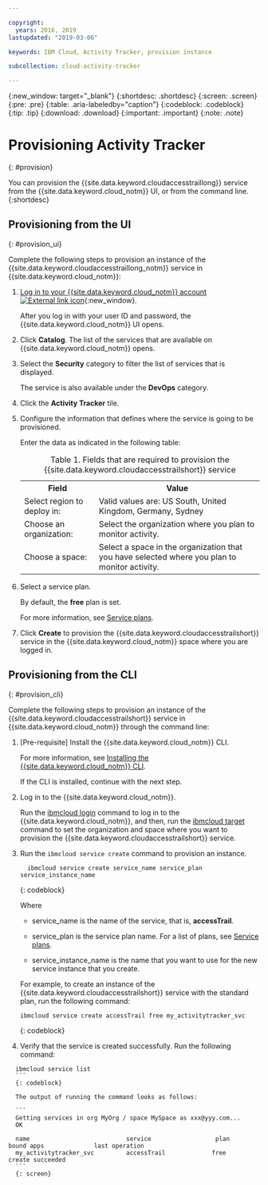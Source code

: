 ```yaml
---

copyright:
  years: 2016, 2019
lastupdated: "2019-03-06"

keywords: IBM Cloud, Activity Tracker, provision instance

subcollection: cloud-activity-tracker

---
```


{:new_window: target="_blank"}
{:shortdesc: .shortdesc}
{:screen: .screen}
{:pre: .pre}
{:table: .aria-labeledby="caption"}
{:codeblock: .codeblock}
{:tip: .tip}
{:download: .download}
{:important: .important}
{:note: .note}



# Provisioning Activity Tracker
{: #provision}

You can provision the {{site.data.keyword.cloudaccesstraillong}} service from the {{site.data.keyword.cloud_notm}} UI, or from the command line.
{:shortdesc}


## Provisioning from the UI
{: #provision_ui}

Complete the following steps to provision an instance of the {{site.data.keyword.cloudaccesstraillong_notm}} service in {{site.data.keyword.cloud_notm}}:

1. [Log in to your {{site.data.keyword.cloud_notm}} account ![External link icon](../../icons/launch-glyph.svg "External link icon")](https://cloud.ibm.com/login){:new_window}.
    
	After you log in with your user ID and password, the {{site.data.keyword.cloud_notm}} UI opens.

2. Click **Catalog**. The list of the services that are available on {{site.data.keyword.cloud_notm}} opens.

3. Select the **Security** category to filter the list of services that is displayed.

    The service is also available under the **DevOps** category.

4. Click the **Activity Tracker** tile.

5. Configure the information that defines where the service is going to be provisioned. 

    Enter the data as indicated in the following table: 

    <table>
	  <caption>Table 1. Fields that are required to provision the {{site.data.keyword.cloudaccesstrailshort}} service</caption>
	  <tr>
	    <th>Field</th>
		<th>Value</th>
	  </tr>
	  <tr>
	    <td>Select region to deploy in:</td>
		<td>Valid values are: US South, United Kingdom, Germany, Sydney</td>
	  </tr>
	  <tr>
	    <td>Choose an organization:</td>
		<td>Select the organization where you plan to monitor activity.</td>
	  </tr>
	  <tr>
	    <td>Choose a space:</td>
		<td>Select a space in the organization that you have selected where you plan to monitor activity.</td>
	  </tr>
	</table>

6. Select a service plan. 

    By default, the **free** plan is set.

    For more information, see [Service plans](/docs/services/cloud-activity-tracker/how-to?topic=cloud-activity-tracker-change_plan#change_plan).
	
7. Click **Create** to provision the {{site.data.keyword.cloudaccesstrailshort}} service in the {{site.data.keyword.cloud_notm}} space where you are logged in.
  
 

## Provisioning from the CLI
{: #provision_cli}

Complete the following steps to provision an instance of the {{site.data.keyword.cloudaccesstrailshort}} service in {{site.data.keyword.cloud_notm}} through the command line:

1. [Pre-requisite] Install the {{site.data.keyword.cloud_notm}} CLI.

   For more information, see [Installing the {{site.data.keyword.cloud_notm}} CLI](/docs/cli?topic=cloud-cli-ibmcloud-cli#ibmcloud-cli).
   
   If the CLI is installed, continue with the next step.
    
2. Log in to the {{site.data.keyword.cloud_notm}}. 

    Run the [ibmcloud login](/docs/cli/reference/ibmcloud?topic=cloud-cli-ibmcloud_cli#ibmcloud_login) command to log in to the {{site.data.keyword.cloud_notm}}, and then, run the [ibmcloud target](/docs/cli/reference/ibmcloud?topic=cloud-cli-ibmcloud_cli#ibmcloud_target) command to set the organization and space where you want to provision the {{site.data.keyword.cloudaccesstrailshort}} service.
	
3. Run the `ibmcloud service create` command to provision an instance.

    ```
	  ibmcloud service create service_name service_plan service_instance_name
    ```
	  {: codeblock}
	
	  Where
	
	  * service_name is the name of the service, that is, **accessTrail**.

	  * service_plan is the service plan name. For a list of plans, see [Service plans](/docs/services/cloud-activity-tracker/how-to?topic=cloud-activity-tracker-change_plan#change_plan).

	  * service_instance_name is the name that you want to use for the new service instance that you create.

	  For example, to create an instance of the {{site.data.keyword.cloudaccesstrailshort}} service with the standard plan, run the following command:
	
	  ```
	  ibmcloud service create accessTrail free my_activitytracker_svc
	  ```
	  {: codeblock}
	
4. Verify that the service is created successfully. Run the following command:

  ```	
	ibmcloud service list
	```
	{: codeblock}
	
	The output of running the command looks as follows:
	
	```
    Getting services in org MyOrg / space MySpace as xxx@yyy.com...
    OK
    
    name                           service                  plan                   bound apps              last operation
    my_activitytracker_svc         accessTrail             free                                            create succeeded
	```
	{: screen}

	




